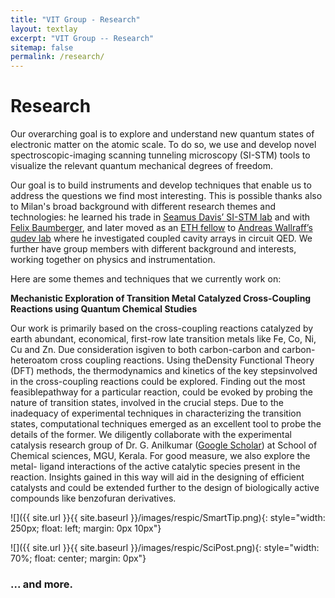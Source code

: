 ```yaml
---
title: "VIT Group - Research"
layout: textlay
excerpt: "VIT Group -- Research"
sitemap: false
permalink: /research/
---
```


# Research

Our overarching goal is to explore and understand new quantum states of electronic matter on the atomic scale. To do so, we use and develop novel spectroscopic-imaging scanning tunneling microscopy (SI-STM) tools to visualize the relevant quantum mechanical degrees of freedom.

Our goal is to build instruments and develop techniques that enable us to address the questions we find most interesting. This is possible thanks also to Milan's broad background with different research themes and technologies: he learned his trade in [Seamus Davis’ SI-STM lab](http://davisgroup.lassp.cornell.edu/) and with [Felix Baumberger](http://dpmc.unige.ch/gr_baumberger/index.html), and later moved as an [ETH fellow](http://www.ethfellows.ethz.ch/) to [Andreas Wallraff’s qudev lab](http://www.qudev.ethz.ch/) where he investigated coupled cavity arrays in circuit QED. We further have group members with different background and interests, working together on physics and instrumentation.

Here are some themes and techniques that we currently work on:

**Mechanistic Exploration of Transition Metal Catalyzed Cross-Coupling
Reactions using Quantum Chemical Studies** 

Our work is primarily based on the cross-coupling reactions catalyzed by earth abundant, economical, first-row late transition metals like Fe, Co, Ni, Cu and Zn. Due consideration isgiven to both carbon-carbon and carbon-heteroatom cross coupling reactions. Using theDensity Functional Theory (DFT) methods, the thermodynamics and kinetics of the key stepsinvolved in the cross-coupling reactions could be explored. Finding out the most feasiblepathway for a particular reaction, could be evoked by probing the nature of transition states, involved in the crucial steps. Due to the inadequacy of experimental techniques in characterizing the transition states, computational techniques emerged as an excellent tool to probe the details of the former. We diligently collaborate with the experimental catalysis research group of Dr. G. Anilkumar ([Google Scholar](https://scholar.google.co.in/citations?hl=en&user=slKQckwAAAAJ&view_op=list_works&sortby=pubdate)) at School of Chemical sciences, MGU, Kerala. For good measure, we also explore the metal- ligand interactions of the active catalytic species present in the reaction. Insights gained in this way will aid in the designing of efficient catalysts and could be extended further to the design of biologically active compounds like benzofuran derivatives.



![]({{ site.url }}{{ site.baseurl }}/images/respic/SmartTip.png){: style="width: 250px; float: left; margin: 0px  10px"}


![]({{ site.url }}{{ site.baseurl }}/images/respic/SciPost.png){: style="width: 70%; float: center; margin: 0px"}

### ... and more.
